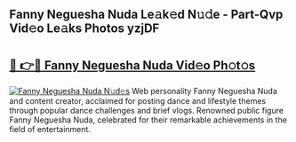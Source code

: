## Fanny Neguesha Nuda Le𝚊k𝚎d N𝚞𝚍e - Part-Qvp Vid𝚎o Le𝚊ks Photos yzjDF

# <h2><a href="http://fbcp5b7.evod.top/?m=Fanny+Neguesha+Nuda">🔗 👉🔴 Fanny Neguesha Nuda Vid𝚎o Ph𝚘t𝚘s</a></h2>

[![Fanny Neguesha Nuda N𝚞d𝚎s](https://i.imgur.com/8V9OHl7.gif)](http://fbcp5b7.evod.top/?m=Fanny+Neguesha+Nuda)
Web personality Fanny Neguesha Nuda and content creator, acclaimed for posting dance and lifestyle themes through popular dance challenges and brief vlogs. Renowned public figure Fanny Neguesha Nuda, celebrated for their remarkable achievements in the field of entertainment. 
